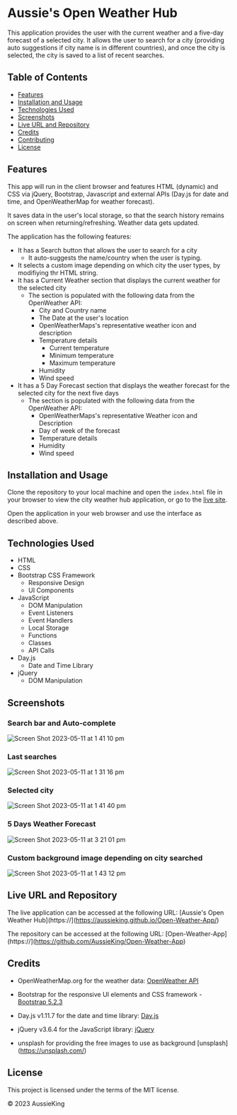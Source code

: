 # Aussie's Open Weather Hub

This application provides the user with the current weather and a five-day forecast of a selected city. 
It allows the user to search for a city (providing auto suggestions if city name is in different countries), and once the city is selected, the city is saved to a list of recent searches. 

## Table of Contents

- [Features](#features)
- [Installation and Usage](#installation-and-usage)
- [Technologies Used](#technologies-used)
- [Screenshots](#screenshots)
- [Live URL and Repository](#live-url-and-repository)
- [Credits](#credits)
- [Contributing](#contributing)
- [License](#license)

## Features

 This app will run in the client browser and features HTML (dynamic) and CSS via jQuery, Bootstrap, Javascript and external APIs (Day.js for date and time, and OpenWeatherMap for weather forecast).

 It saves data in the user's local storage, so that the search history remains on screen when returning/refreshing. Weather data gets updated.

The application has the following features:

- It has a Search button that allows the user to search for a city
  - It auto-suggests the name/country when the user is typing.
- It selects a custom image depending on which city the user types, by modifiying thr HTML string.
- It has a Current Weather section that displays the current weather for the selected city
  - The section is populated with the following data from the OpenWeather API:
    - City and Country name
    - The Date at the user's location
    - OpenWeatherMaps's representative weather icon and description
    - Temperature details
      - Current temperature
      - Minimum temperature
      - Maximum temperature
    - Humidity
    - Wind speed
- It has a 5 Day Forecast section that displays the weather forecast for the selected city for the next five days
  - The section is populated with the following data from the OpenWeather API:
    - OpenWeatherMaps's representative Weather icon and Description
    - Day of week of the forecast
    - Temperature details
    - Humidity  
    - Wind speed

## Installation and Usage

Clone the repository to your local machine and open the `index.html` file in your browser to view the city weather hub application, or go to the [live site](#live-url-and-repository).

Open the application in your web browser and use the interface as described above.

## Technologies Used

- HTML
- CSS
- Bootstrap CSS Framework
  - Responsive Design
  - UI Components
- JavaScript
  - DOM Manipulation
  - Event Listeners
  - Event Handlers
  - Local Storage
  - Functions
  - Classes
  - API Calls
- Day.js
  - Date and Time Library
- jQuery
  - DOM Manipulation

## Screenshots

### Search bar and Auto-complete
![Screen Shot 2023-05-11 at 1 41 10 pm](https://github.com/AussieKing/Open-Weather-App/assets/126050763/b4021804-d310-4412-b9b5-9470abf6dd17)

### Last searches
![Screen Shot 2023-05-11 at 1 31 16 pm](https://github.com/AussieKing/Open-Weather-App/assets/126050763/058edbd2-426c-43a2-94d4-cc7dc88451c4)

### Selected city
![Screen Shot 2023-05-11 at 1 41 40 pm](https://github.com/AussieKing/Open-Weather-App/assets/126050763/be9760a2-0970-47df-b1ae-18f86fcab08f)

### 5 Days Weather Forecast
![Screen Shot 2023-05-11 at 3 21 01 pm](https://github.com/AussieKing/Open-Weather-App/assets/126050763/dee92ddd-6b80-42e1-8558-4789bb650dc0)


### Custom background image depending on city searched
![Screen Shot 2023-05-11 at 1 43 12 pm](https://github.com/AussieKing/Open-Weather-App/assets/126050763/7c0d5879-733d-4e1f-bed6-377b9b8a2755)


## Live URL and Repository

The live application can be accessed at the following URL: [Aussie's Open Weather Hub](https://](https://aussieking.github.io/Open-Weather-App/)

The repository can be accessed at the following URL: [Open-Weather-App](https://](https://github.com/AussieKing/Open-Weather-App)

## Credits

- OpenWeatherMap.org for the weather data: [OpenWeather API](https://openweathermap.org/api)

- Bootstrap for the responsive UI elements and CSS framework - [Bootstrap 5.2.3](https://getbootstrap.com/)

- Day.js v1.11.7 for the date and time library: [Day.js](https://day.js.org/)

- jQuery v3.6.4 for the JavaScript library: [jQuery](https://jquery.com/)

- unsplash for providing the free images to use as background [unsplash] (https://unsplash.com/)

## License

This project is licensed under the terms of the MIT license.

© 2023 AussieKing
